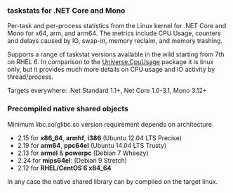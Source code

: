 ### taskstats for .NET Core and Mono
Per-task and per-process statistics from the Linux kernel for .NET Core and Mono for x64, arm, and arm64. The metrics include CPU Usage, counters and delays caused by IO, swap-in, memory reclaim, and memory trashing. 

Supports a range of taskstat versions available in the wild starting from 7th on RHEL 6. In comparison to the [Universe.CpuUsage](https://github.com/devizer/Universe.CpuUsage) package it is linux only, but it provides much more details on CPU usage and IO activity by thread/process. 

Targets everywhere: .Net Standard 1.1+, Net Core 1.0-3.1, Mono 3.12+

### Precompiled native shared objects  
Minimum libc.so/glibc.so version requirement depends on architecture
- 2.15 for **x86_64**, **armhf**, **i386** (Ubuntu 12.04 LTS Precise) 
- 2.19 for **arm64**, **ppc64el** (Ubuntu 14.04 LTS Trusty) 
- 2.13 for **armel** & **powerpc** (Debian 7 Wheezy)
- 2.24 for **mips64el**: (Debian 9 Stretch)
- 2.12 for **RHEL/CentOS 6 x84_64**  

In any case the native shared library can by compiled on the target linux.





